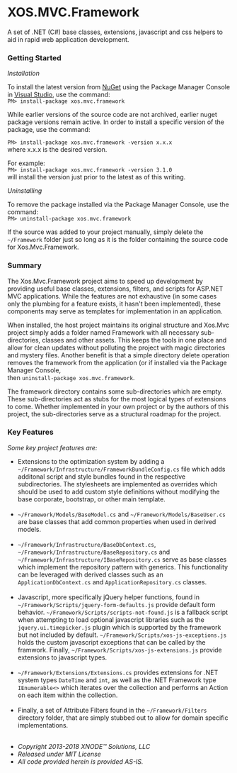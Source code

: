 <h1>XOS.MVC.Framework</h1>

<p>
A set of .NET (C#) base classes, extensions, javascript and css helpers to aid in rapid web application development.
</p>

<h3> Getting Started</h3>
<p><em>Installation</em></p>
<p>
  To install the latest version from <a href="https://www.nuget.org/packages/XOS.MVC.Framework/" target="_blank">NuGet</a> using the Package Manager Console in <a href="https://www.visualstudio.com/" target="_blank">Visual Studio</a>, use the command:<br />
  <code>PM> install-package xos.mvc.framework</code>
 </p>
 <p>While earlier versions of the source code are not archived, earlier nuget package versions remain active. In order to install a specific version of the package, use the command:</p>
  <p><code>PM> install-package xos.mvc.framework -version x.x.x</code><br />
  where x.x.x is the desired version.
</p>
  <p>For example:<br />
  <code>PM> install-package xos.mvc.framework -version 3.1.0</code><br />
  will install the version just prior to the latest as of this writing.
</p>
 
<p><em>Uninstalling</em></p>
<p>
  To remove the package installed via the Package Manager Console, use the command:<br />
  <code>PM> uninstall-package xos.mvc.framework</code>
</p>
<p>
  If the source was added to your project manually, simply delete the <code>~/Framework</code> folder just so long as it is the folder containing the source code for Xos.Mvc.Framework.
</p>

<h3>Summary</h3>
<p>
The Xos.Mvc.Framework project aims to speed up development by providing useful base classes, extensions, filters, and scripts for ASP.NET MVC applications. While the features are not exhaustive (in some cases only the plumbing for a feature exists, it hasn't been implemented), these components may serve as templates for implementation in an application.
</p>
<p>
When installed, the host project maintains its original structure and Xos.Mvc project simply adds a folder named Framework with all necessary sub-directories, classes and other assets. This keeps the tools in one place and allow for clean updates without polluting the project with magic directories and mystery files. Another benefit is that a simple directory delete operation removes the framework from the application (or if installed via the Package Manager Console,<br /> then <code>uninstall-package xos.mvc.framework</code>.
</p>
<p>
The framework directory contains some sub-directories which are empty. These sub-directories act as stubs for the most logical types of extensions to come. Whether implemented in your own project or by the authors of this project, the sub-directories serve as a structural roadmap for the project.
</p>

<h3>Key Features</h3>

<em>Some key project features are:</em>
<ul>
  <li>
    Extensions to the optimization system by adding a <code>~/Framework/Infrastructure/FrameworkBundleConfig.cs</code> file which adds additonal script and style bundles found
    in the respective subdirectories. The stylesheets are implemented as overrides which should be used to add custom style definitions
    without modifying the base corporate, bootstrap, or other main template.<br /><br />
  </li>
  <li>
    <code>~/Framework/Models/BaseModel.cs</code> and <code>~/Framework/Models/BaseUser.cs</code> are base classes that add common properties when used in derived models.<br /><br />
  </li>
  <li>
    <code>~/Framework/Infrastructure/BaseDbContext.cs</code>, <code>~/Framework/Infrastructure/BaseRepository.cs</code> and <code>~/Framework/Infrastructure/IBaseRepository.cs</code> serve as base classes which implement the repository pattern with generics. This functionality can be leveraged with derived classes such as an <code>ApplicationDbContext.cs</code> and <code>ApplicationRepository.cs</code> classes.<br /><br />
   </li>
   <li>
     Javascript, more specifically jQuery helper functions, found in <code>~/Framework/Scripts/jquery-form-defaults.js</code> provide default form behavior. <code>~/Framework/Scripts/scripts-not-found.js</code> is a fallback script when attempting to load optional javascript libraries such as the <code>jquery.ui.timepicker.js</code> plugin which is supported by the framework but not included by default. <code>~/Framework/Scripts/xos-js-exceptions.js</code> holds the custom javascript exceptions that can be called by the framwork. Finally, <code>~/Framework/Scripts/xos-js-extensions.js</code> provide extensions to javascript types.<br /><br />
    </li>
    <li>
      <code>~/Framework/Extensions/Extensions.cs</code> provides extensions for .NET system types <code>DateTime</code> and <code>int</code>, as well as the .NET Framework type <code>IEnumerable<<T>></code> which iterates over the collection and performs an Action on each item within the collection.<br /><br />
    </li>
    <li>
			Finally, a set of Attribute Filters found in the <code>~/Framework/Filters</code> directory folder, that are simply stubbed out to allow for domain specific implementations.<br /><br />
    </li>
  </ul>

<address>
  <ul style="line-style:none;">
    <li>Copyright 2013-2018 XNODE&trade; Solutions, LLC</li>
    <li>Released under MIT License</li>
    <li>All code provided herein is provided AS-IS.</li>
  </ul>
</address>
